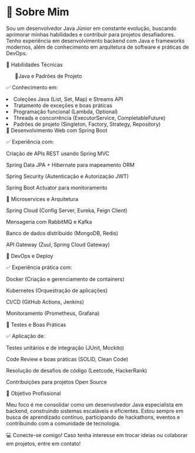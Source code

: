 <h1>📌 Sobre Mim</h1>

Sou um desenvolvedor Java Júnior em constante evolução, buscando aprimorar minhas habilidades e contribuir para projetos desafiadores. Tenho experiência em desenvolvimento backend com Java e frameworks modernos, além de conhecimento em arquitetura de software e práticas de DevOps.

🚀 Habilidades Técnicas
<ul>
🔹Java e Padrões de Projeto</ul>

✅ Conhecimento  em:

<li>Coleções Java (List, Set, Map) e Streams API</li>
<li>Tratamento de exceções e boas práticas</li>
<li>Programação funcional (Lambda, Optional)</li>
<li>Threads e concorrência (ExecutorService, CompletableFuture)</li>
<li>Padrões de projeto (Singleton, Factory, Strategy, Repository)</li>
🔹 Desenvolvimento Web com Spring Boot

✅ Experiência com:

Criação de APIs REST usando Spring MVC

Spring Data JPA + Hibernate para mapeamento ORM

Spring Security (Autenticação e Autorização JWT)

Spring Boot Actuator para monitoramento

🔹 Microservices e Arquitetura

Spring Cloud (Config Server, Eureka, Feign Client)

Mensageria com RabbitMQ e Kafka

Banco de dados distribuído (MongoDB, Redis)

API Gateway (Zuul, Spring Cloud Gateway)

🔹 DevOps e Deploy

✅ Experiência prática com:

Docker (Criação e gerenciamento de containers)

Kubernetes (Orquestração de aplicações)

CI/CD (GitHub Actions, Jenkins)

Monitoramento (Prometheus, Grafana)

🔹 Testes e Boas Práticas

✅ Aplicação de:

Testes unitários e de integração (JUnit, Mockito)

Code Review e boas práticas (SOLID, Clean Code)

Resolução de desafios de código (Leetcode, HackerRank)

Contribuições para projetos Open Source

🎯 Objetivo Profissional

Meu foco é me consolidar como um desenvolvedor Java especialista em backend, construindo sistemas escaláveis e eficientes. Estou sempre em busca de aprendizado contínuo, participando de hackathons, eventos e contribuindo com a comunidade de tecnologia.

💻 Conecte-se comigo! Caso tenha interesse em trocar ideias ou colaborar em projetos, entre em contato!
